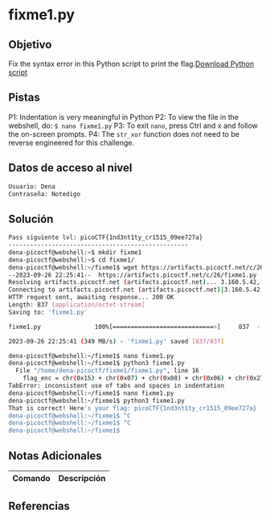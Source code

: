 # fixme1.py
## Objetivo
Fix the syntax error in this Python script to print the flag.[Download Python script](https://artifacts.picoctf.net/c/26/fixme1.py)
## Pistas
P1: Indentation is very meaningful in Python
P2: To view the file in the webshell, do: `$ nano fixme1.py`
P3: To exit `nano`, press Ctrl and x and follow the on-screen prompts.
P4: The `str_xor` function does not need to be reverse engineered for this challenge.
## Datos de acceso al nivel
```bash
Usuario: Dena
Contraseña: Notedigo
```
## Solución
```bash
Pass siguiente lvl: picoCTF{1nd3nt1ty_cr1515_09ee727a}
--------------------------------------------------
dena-picoctf@webshell:~$ mkdir fixme1
dena-picoctf@webshell:~$ cd fixme1/
dena-picoctf@webshell:~/fixme1$ wget https://artifacts.picoctf.net/c/26/fixme1.py
--2023-09-26 22:25:41--  https://artifacts.picoctf.net/c/26/fixme1.py
Resolving artifacts.picoctf.net (artifacts.picoctf.net)... 3.160.5.42, 3.160.5.93, 3.160.5.71, ...
Connecting to artifacts.picoctf.net (artifacts.picoctf.net)|3.160.5.42|:443... connected.
HTTP request sent, awaiting response... 200 OK
Length: 837 [application/octet-stream]
Saving to: 'fixme1.py'

fixme1.py               100%[============================>]     837  --.-KB/s    in 0s      

2023-09-26 22:25:41 (349 MB/s) - 'fixme1.py' saved [837/837]

dena-picoctf@webshell:~/fixme1$ nano fixme1.py 
dena-picoctf@webshell:~/fixme1$ python3 fixme1.py 
  File "/home/dena-picoctf/fixme1/fixme1.py", line 16
    flag_enc = chr(0x15) + chr(0x07) + chr(0x08) + chr(0x06) + chr(0x27) + chr(0x21) + chr(0x23) + chr(0x15) + chr(0x5a) + chr(0x07) + chr(0x00) + chr(0x46) + chr(0x0b) + chr(0x1a) + chr(0x5a) + chr(0x1d) + chr(0x1d) + chr(0x2a) + chr(0x06) + chr(0x1c) + chr(0x5a) + chr(0x5c) + chr(0x55) + chr(0x40) + chr(0x3a) + chr(0x5e) + chr(0x52) + chr(0x0c) + chr(0x01) + chr(0x42) + chr(0x57) + chr(0x59) + chr(0x0a) + chr(0x14)
TabError: inconsistent use of tabs and spaces in indentation
dena-picoctf@webshell:~/fixme1$ nano fixme1.py 
dena-picoctf@webshell:~/fixme1$ python3 fixme1.py 
That is correct! Here's your flag: picoCTF{1nd3nt1ty_cr1515_09ee727a}
dena-picoctf@webshell:~/fixme1$ ^C
dena-picoctf@webshell:~/fixme1$ ^C
dena-picoctf@webshell:~/fixme1$ 
```
## Notas Adicionales

| Comando  | Descripción | 
|------------|--------------|

## Referencias 
